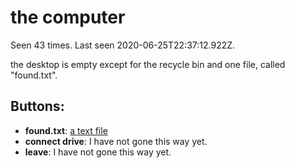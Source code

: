 # the computer

Seen 43 times. Last seen 2020-06-25T22:37:12.922Z.

the desktop is empty except for the recycle bin and one file, called "found.txt".

## Buttons:

- **found.txt**: [a text file](a-text-file-Ndymrr5.md)
- **connect drive**: I have not gone this way yet.
- **leave**: I have not gone this way yet.